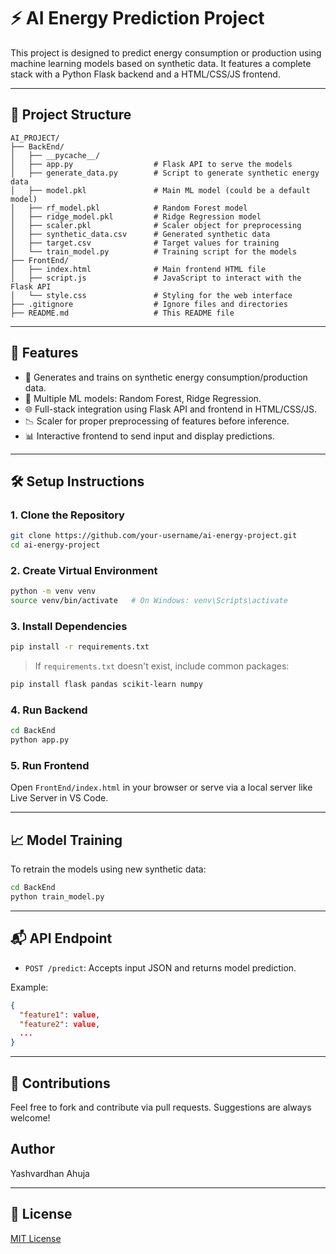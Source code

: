 # ⚡ AI Energy Prediction Project

This project is designed to predict energy consumption or production using machine learning models based on synthetic data. It features a complete stack with a Python Flask backend and a HTML/CSS/JS frontend.

---

## 📁 Project Structure

```
AI_PROJECT/
├── BackEnd/
│   ├── __pycache__/
│   ├── app.py                  # Flask API to serve the models
│   ├── generate_data.py        # Script to generate synthetic energy data
│   ├── model.pkl               # Main ML model (could be a default model)
│   ├── rf_model.pkl            # Random Forest model
│   ├── ridge_model.pkl         # Ridge Regression model
│   ├── scaler.pkl              # Scaler object for preprocessing
│   ├── synthetic_data.csv      # Generated synthetic data
│   ├── target.csv              # Target values for training
│   └── train_model.py          # Training script for the models
├── FrontEnd/
│   ├── index.html              # Main frontend HTML file
│   ├── script.js               # JavaScript to interact with the Flask API
│   └── style.css               # Styling for the web interface
├── .gitignore                  # Ignore files and directories
├── README.md                   # This README file
```

---

## 🚀 Features

- 🔢 Generates and trains on synthetic energy consumption/production data.
- 🧠 Multiple ML models: Random Forest, Ridge Regression.
- 🌐 Full-stack integration using Flask API and frontend in HTML/CSS/JS.
- 📉 Scaler for proper preprocessing of features before inference.
- 📊 Interactive frontend to send input and display predictions.

---

## 🛠️ Setup Instructions

### 1. Clone the Repository

```bash
git clone https://github.com/your-username/ai-energy-project.git
cd ai-energy-project
```

### 2. Create Virtual Environment

```bash
python -m venv venv
source venv/bin/activate   # On Windows: venv\Scripts\activate
```

### 3. Install Dependencies

```bash
pip install -r requirements.txt
```

> If `requirements.txt` doesn't exist, include common packages:
```bash
pip install flask pandas scikit-learn numpy
```

### 4. Run Backend

```bash
cd BackEnd
python app.py
```

### 5. Run Frontend

Open `FrontEnd/index.html` in your browser or serve via a local server like Live Server in VS Code.

---

## 📈 Model Training

To retrain the models using new synthetic data:

```bash
cd BackEnd
python train_model.py
```

---

## 📬 API Endpoint

- `POST /predict`: Accepts input JSON and returns model prediction.

Example:

```json
{
  "feature1": value,
  "feature2": value,
  ...
}
```

---

## 🙌 Contributions

Feel free to fork and contribute via pull requests. Suggestions are always welcome!

## Author

Yashvardhan Ahuja

---

## 📄 License

[MIT License](LICENSE)